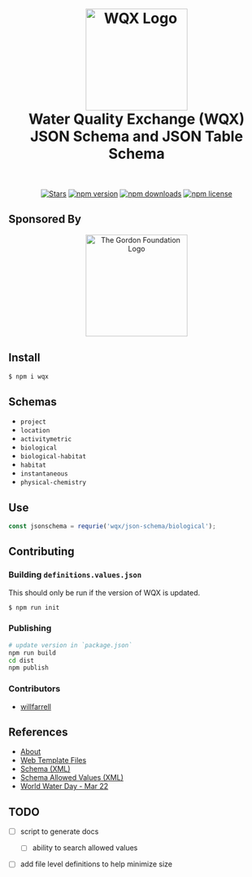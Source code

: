 <h1 align="center">
  <img src="https://raw.githubusercontent.com/gordonfn/wqx/master/docs/images/water-quality-exchange.gif" alt="WQX Logo" width="200">
  <br>
  Water Quality Exchange (WQX)<br/>JSON Schema and JSON Table Schema
  <br>
  <br>
</h1>

<p align="center">
  <a href="https://github.com/gordonfn/wqx"><img src="https://img.shields.io/github/stars/gordonfn/wqx.svg?style=social&label=Stars" alt="Stars" /></a>
  <a href="https://www.npmjs.com/package/wqx"><img src="https://img.shields.io/npm/v/wqx.svg" alt="npm version"></a>
  <a href="https://www.npmjs.com/package/wqx"><img src="https://img.shields.io/npm/dm/wqx.svg" alt="npm downloads"></a>
  <a href="https://www.npmjs.com/package/wqx"><img src="https://img.shields.io/npm/l/wqx.svg" alt="npm license" /></a>
</p>

## Sponsored By
<div align="center">
  <a href="http://gordonfoundation.ca"><img src="https://raw.githubusercontent.com/gordonfn/wqx/master/docs/images/the-gordon-foundation.svg?token=ABC9PHSbVGIB5P8wKWv9XzwTcW1bpUeGks5as_71wA%3D%3D&sanitize=true" alt="The Gordon Foundation Logo" width="200"></a>
</div>

## Install
```bash
$ npm i wqx
```

## Schemas
- `project`
- `location`
- `activitymetric`
- `biological`
- `biological-habitat`
- `habitat`
- `instantaneous`
- `physical-chemistry`

## Use
```javascript
const jsonschema = requrie('wqx/json-schema/biological');
```


## Contributing

### Building `definitions.values.json`
This should only be run if the version of WQX is updated.
```bash
$ npm run init
```

### Publishing
```bash
# update version in `package.json`
npm run build
cd dist
npm publish
```

### Contributors
- [willfarrell](https://github.com/willfarrell)

## References
- [About](https://www3.epa.gov/storet/archive/web/wqx.html)
- [Web Template Files](https://www.epa.gov/waterdata/water-quality-exchange-web-template-files)
- [Schema (XML)](http://www.exchangenetwork.net/data-exchange/wqx/)
- [Schema Allowed Values (XML)](http://www.epa.gov/storet/wqx/wqx_getdomainvalueswebservice.html)
- [World Water Day - Mar 22](http://worldwaterday.org)

## TODO
- [ ] script to generate docs
  - [ ] ability to search allowed values
- [ ] add file level definitions to help minimize size

